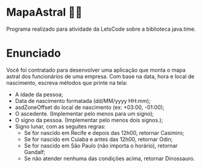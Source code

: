 # MapaAstral :mage::star2:

Programa realizado para atividade da LetsCode sobre a biblioteca java.time.

# Enunciado
Você foi contratado para desenvolver uma aplicação que monta o mapa astral dos funcionários de uma empresa.
Com base na data, hora e local de nascimento, escreva métodos que printe na tela:
<ul>
  <li>A idade da pessoa;</li>
  <li>Data de nascimento formatada (dd/MM/yyyy HH:mm);</li>
  <li>asdZoneOffset do local de nascimento (ex: +03:00, -01:00);</li>
  <li>O ascedente. (Implementar pelo menos para um signo);</li>
  <li>O signo da pessoa. (Implementar pelo menos dois signos.);</li>
  <li>Signo lunar, com as seguites regras:
    <ul>
      <li>Se for nascido em Recife e depois das 12h00, retornar Casimiro;</li>
      <li>Se for nascido em Cuiaba e antes das 12h00, retornar Odin;</li>
      <li>Se for nascido em São Paulo (não importa o horário), retornar Gandalf;</li>
      <li>Se não atender nenhuma das condições acima, retornar Dinossauro.</li>   
    </ul>
</ul>












